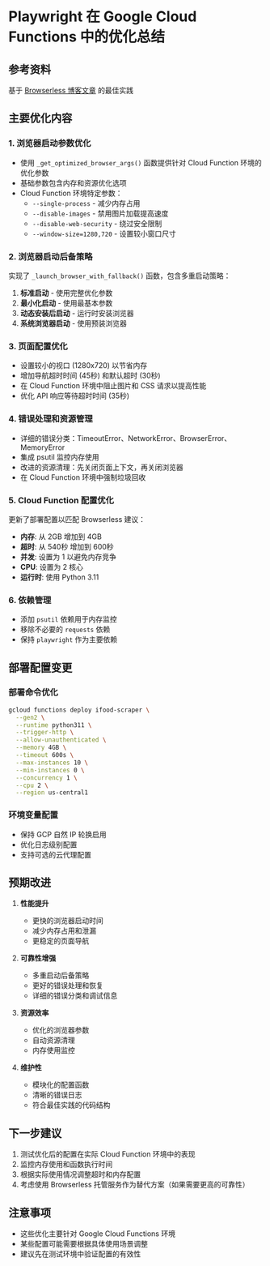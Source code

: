 # Playwright 在 Google Cloud Functions 中的优化总结

## 参考资料
基于 [Browserless 博客文章](https://www.browserless.io/blog/playwright-on-google-cloud) 的最佳实践

## 主要优化内容

### 1. 浏览器启动参数优化
- 使用 `_get_optimized_browser_args()` 函数提供针对 Cloud Function 环境的优化参数
- 基础参数包含内存和资源优化选项
- Cloud Function 环境特定参数：
  - `--single-process` - 减少内存占用
  - `--disable-images` - 禁用图片加载提高速度
  - `--disable-web-security` - 绕过安全限制
  - `--window-size=1280,720` - 设置较小窗口尺寸

### 2. 浏览器启动后备策略
实现了 `_launch_browser_with_fallback()` 函数，包含多重启动策略：
1. **标准启动** - 使用完整优化参数
2. **最小化启动** - 使用最基本参数
3. **动态安装后启动** - 运行时安装浏览器
4. **系统浏览器启动** - 使用预装浏览器

### 3. 页面配置优化
- 设置较小的视口 (1280x720) 以节省内存
- 增加导航超时时间 (45秒) 和默认超时 (30秒)
- 在 Cloud Function 环境中阻止图片和 CSS 请求以提高性能
- 优化 API 响应等待超时时间 (35秒)

### 4. 错误处理和资源管理
- 详细的错误分类：TimeoutError、NetworkError、BrowserError、MemoryError
- 集成 psutil 监控内存使用
- 改进的资源清理：先关闭页面上下文，再关闭浏览器
- 在 Cloud Function 环境中强制垃圾回收

### 5. Cloud Function 配置优化
更新了部署配置以匹配 Browserless 建议：
- **内存**: 从 2GB 增加到 4GB
- **超时**: 从 540秒 增加到 600秒
- **并发**: 设置为 1 以避免内存竞争
- **CPU**: 设置为 2 核心
- **运行时**: 使用 Python 3.11

### 6. 依赖管理
- 添加 `psutil` 依赖用于内存监控
- 移除不必要的 `requests` 依赖
- 保持 `playwright` 作为主要依赖

## 部署配置变更

### 部署命令优化
```bash
gcloud functions deploy ifood-scraper \
  --gen2 \
  --runtime python311 \
  --trigger-http \
  --allow-unauthenticated \
  --memory 4GB \
  --timeout 600s \
  --max-instances 10 \
  --min-instances 0 \
  --concurrency 1 \
  --cpu 2 \
  --region us-central1
```

### 环境变量配置
- 保持 GCP 自然 IP 轮换启用
- 优化日志级别配置
- 支持可选的云代理配置

## 预期改进

1. **性能提升**
   - 更快的浏览器启动时间
   - 减少内存占用和泄漏
   - 更稳定的页面导航

2. **可靠性增强**
   - 多重启动后备策略
   - 更好的错误处理和恢复
   - 详细的错误分类和调试信息

3. **资源效率**
   - 优化的浏览器参数
   - 自动资源清理
   - 内存使用监控

4. **维护性**
   - 模块化的配置函数
   - 清晰的错误日志
   - 符合最佳实践的代码结构

## 下一步建议

1. 测试优化后的配置在实际 Cloud Function 环境中的表现
2. 监控内存使用和函数执行时间
3. 根据实际使用情况调整超时和内存配置
4. 考虑使用 Browserless 托管服务作为替代方案（如果需要更高的可靠性）

## 注意事项
- 这些优化主要针对 Google Cloud Functions 环境
- 某些配置可能需要根据具体使用场景调整
- 建议先在测试环境中验证配置的有效性